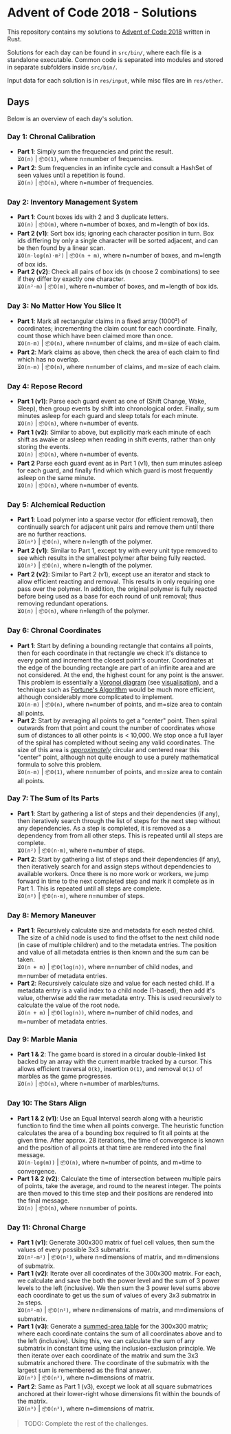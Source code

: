 

# Advent of Code 2018 - Solutions
This repository contains my solutions to [Advent of Code 2018](https://adventofcode.com/2018) written in Rust.

Solutions for each day can be found in `src/bin/`, where each file is a standalone executable. Common code is separated into modules and stored in separate subfolders inside `src/bin/`.

Input data for each solution is in `res/input`, while misc files are in `res/other`.

## Days
Below is an overview of each day's solution.

### Day 1:  Chronal Calibration
* **Part 1**: Simply sum the frequencies and print the result.  
`⏳O(n)` | `📦O(1)`, where n=number of frequencies.
* **Part 2**: Sum frequencies in an infinite cycle and consult a HashSet of seen values until a repetition is found.  
`⏳O(n)` | `📦O(n)`, where n=number of frequencies.

### Day 2:  Inventory Management System
* **Part 1**: Count boxes ids with 2 and 3 duplicate letters.  
`⏳O(n)` | `📦O(m)`, where n=number of boxes, and m=length of box ids.
* **Part 2 (v1)**: Sort box ids; ignoring each character position in turn.
Box ids differing by only a single character will be sorted adjacent, and can be then found by a linear scan.  
`⏳O(n·log(n)·m²)` | `📦O(n + m)`, where n=number of boxes, and m=length of box ids.
* **Part 2 (v2)**: Check all pairs of box ids (n choose 2 combinations) to see if they differ by exactly one character.  
`⏳O(n²·m)` | `📦O(m)`, where n=number of boxes, and m=length of box ids.

### Day 3: No Matter How You Slice It
* **Part 1**: Mark all rectangular claims in a fixed array (1000²) of coordinates; incrementing the claim count for each coordinate. Finally, count those which have been claimed more than once.  
`⏳O(n·m)` | `📦O(n)`, where n=number of claims, and m=size of each claim.
* **Part 2**: Mark claims as above, then check the area of each claim to find which has no overlap.  
`⏳O(n·m)` | `📦O(n)`, where n=number of claims, and m=size of each claim.

### Day 4: Repose Record
* **Part 1 (v1)**: Parse each guard event as one of (Shift Change, Wake, Sleep), then group events by shift into chronological order. Finally, sum minutes asleep for each guard and sleep totals for each minute.  
`⏳O(n)` | `📦O(n)`, where n=number of events.
* **Part 1 (v2)**:  Similar to above, but explicitly mark each minute of each shift as awake or asleep when reading in shift events, rather than only storing the events.  
`⏳O(n)` | `📦O(n)`, where n=number of events.
* **Part 2** Parse each guard event as in Part 1 (v1), then sum minutes asleep for each guard, and finally find which which guard is most frequently asleep on the same minute.  
`⏳O(n)` | `📦O(n)`, where n=number of events.

### Day 5: Alchemical Reduction
* **Part 1**: Load polymer into a sparse vector (for efficient removal), then continually search for adjacent unit pairs and remove them until there are no further reactions.  
`⏳O(n²)` | `📦O(n)`, where n=length of the polymer.
* **Part 2 (v1)**:  Similar to Part 1, except try with every unit type removed to see which results in the smallest polymer after being fully reacted.  
`⏳O(n²)` | `📦O(n)`, where n=length of the polymer.
* **Part 2 (v2)**:  Similar to Part 2 (v1), except use an iterator and stack to allow efficient reacting and removal. This results in only requiring one pass over the polymer. In addition, the original polymer is fully reacted before being used as a base for each round of unit removal; thus removing redundant operations.  
`⏳O(n)` | `📦O(n)`, where n=length of the polymer.

### Day 6: Chronal Coordinates
* **Part 1**: Start by defining a bounding rectangle that contains all points, then for each coordinate in that rectangle we check it's distance to every point and increment the closest point's counter. Coordinates at the edge of the bounding rectangle are part of an infinite area and are not considered. At the end, the highest count for any point is the answer. This problem is essentially a [Voronoi diagram](https://en.wikipedia.org/wiki/Voronoi_diagram) (see [visualisation]()), and a technique such as [Fortune's Algorithm](https://en.wikipedia.org/wiki/Fortune%27s_algorithm) would be much more efficient, although considerably more complicated to implement.  
`⏳O(n·m)` | `📦O(n)`, where n=number of points, and m=size area to contain all points.
* **Part 2**: Start by averaging all points to get a "center" point. Then spiral outwards from that point and count the number of coordinates whose sum of distances to all other points is < 10,000. We stop once a full layer of the spiral has completed without seeing any valid coordinates. The size of this area is [*approximately*](https://i.imgur.com/YrQhIHI.png) circular and centered near this "center" point, although not quite enough to use a purely mathematical formula to solve this problem.  
`⏳O(n·m)` | `📦O(1)`, where n=number of points, and m=size area to contain all points.

### Day 7: The Sum of Its Parts
* **Part 1**: Start by gathering a list of steps and their dependencies (if any), then iteratively search through the list of steps for the next step without any dependencies. As a step is completed, it is removed as a dependency from from all other steps. This is repeated until all steps are complete.  
`⏳O(n²)` | `📦O(n·m)`, where n=number of steps.
* **Part 2**: Start by gathering a list of steps and their dependencies (if any), then iteratively search for and assign steps without dependencies to available workers. Once there is no more work or workers, we jump forward in time to the next completed step and mark it complete as in Part 1. This is repeated until all steps are complete.  
`⏳O(n²)` | `📦O(n·m)`, where n=number of steps.

### Day 8: Memory Maneuver
* **Part 1**: Recursively calculate size and metadata for each nested child. The size of a child node is used to find the offset to the next child node (in case of multiple children) and to the metadata entries. The position and value of all metadata entries is then known and the sum can be taken.  
`⏳O(n + m)` | `📦O(log(n))`, where n=number of child nodes, and m=number of metadata entries.
* **Part 2**: Recursively calculate size and value for each nested child. If a metadata entry is a valid index to a child node (1-based), then add it's value, otherwise add the raw metadata entry. This is used recursively to calculate the value of the root node.  
`⏳O(n + m)` | `📦O(log(n))`, where n=number of child nodes, and m=number of metadata entries.

### Day 9: Marble Mania
* **Part 1 & 2**: The game board is stored in a circular double-linked list backed by an array with the current marble tracked by a cursor. This allows efficient traversal `O(k)`, insertion `O(1)`, and removal `O(1)` of marbles as the game progresses.  
`⏳O(n)` | `📦O(n)`, where n=number of marbles/turns.

### Day 10: The Stars Align
* **Part 1 & 2 (v1)**: Use an Equal Interval search along with a heuristic function to find the time when all points converge. The heuristic function calculates the area of a bounding box required to fit all points at the given time. After approx. 28 iterations, the time of convergence is known and the position of all points at that time are rendered into the final message.  
`⏳O(n·log(m))` | `📦O(n)`, where n=number of points, and m=time to convergence.
* **Part 1 & 2 (v2)**: Calculate the time of intersection between multiple pairs of points, take the average, and round to the nearest integer. The points are then moved to this time step and their positions are rendered into the final message.  
`⏳O(n)` | `📦O(n)`, where n=number of points.

### Day 11: Chronal Charge
* **Part 1 (v1)**: Generate 300x300 matrix of fuel cell values, then sum the values of every possible 3x3 submatrix.  
`⏳O(n²·m²)` | `📦O(n²)`, where n=dimensions of matrix, and m=dimensions of submatrix.
* **Part 1 (v2)**: Iterate over all coordinates of the 300x300 matrix. For each, we calculate and save the both the power level and the sum of 3 power levels to the left (inclusive). We then sum the 3 power level sums above each coordinate to get us the sum of values of every 3x3 submatrix in `2m` steps.  
`⏳O(n²·m)` | `📦O(n²)`, where n=dimensions of matrix, and m=dimensions of submatrix.
* **Part 1 (v3)**: Generate a [summed-area table](https://en.wikipedia.org/wiki/Summed-area_table) for the 300x300 matrix; where each coordinate contains the sum of all coordinates above and to the left (inclusive). Using this, we can calculate the sum of any submatrix in constant time using the inclusion-exclusion principle. We then iterate over each coordinate of the matrix and sum the 3x3 submatrix anchored there. The coordinate of the submatrix with the largest sum is remembered as the final answer.  
`⏳O(n²)` | `📦O(n²)`, where n=dimensions of matrix.
* **Part 2**: Same as Part 1 (v3), except we look at all square submatrices anchored at their lower-right whose dimensions fit within the bounds of the matrix.  
`⏳O(n³)` | `📦O(n²)`, where n=dimensions of matrix.

>TODO: Complete the rest of the challenges.
